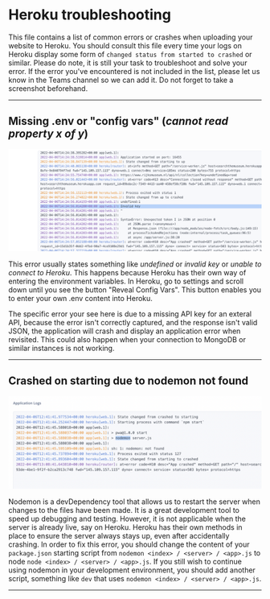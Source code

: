 # Heroku troubleshooting

This file contains a list of common errors or crashes when uploading your website to Heroku. You should consult this file every time your logs on Heroku display some form of `changed status from started to crashed` or similar.
Please do note, it is still your task to troubleshoot and solve your error. If the error you've encountered is not included in the list, please let us know in the Teams channel so we can add it. Do not forget to take a screenshot beforehand.

<hr>

## Missing .env or "config vars" (_cannot read property x of y_)

![Common error message when handling config vars](assets/errors/config-vars.png)

This error usually states something like _undefined_ or _invalid key_ or _unable to connect to Heroku_. This happens because Heroku has their own way of entering the environment variables. In Heroku, go to settings and scroll down until you see the button "Reveal Config Vars". This button enables you to enter your own .env content into Heroku.

The specific error your see here is due to a missing API key for an exteral API, because the error isn't correctly captured, and the response isn't valid JSON, the application will crash and display an application error when revisited. This could also happen when your connection to MongoDB or similar instances is not working.

<hr>

## Crashed on starting due to nodemon not found

![Common error message when using nodemon](assets/errors/nodemon.png)

Nodemon is a devDependency tool that allows us to restart the server when changes to the files have been made. It is a great development tool to speed up debugging and testing. However, it is not applicable when the server is already live, say on Heroku. Heroku has their own methods in place to ensure the server always stays up, even after accidentally crashing. In order to fix this error, you should change the content of your `package.json` starting script from `nodemon <index> / <server> / <app>.js` to node `node <index> / <server> / <app>.js`. If you still wish to continue using nodemon in your development environment, you should add another script, something like `dev` that uses `nodemon <index> / <server> / <app>.js`.

<hr>
